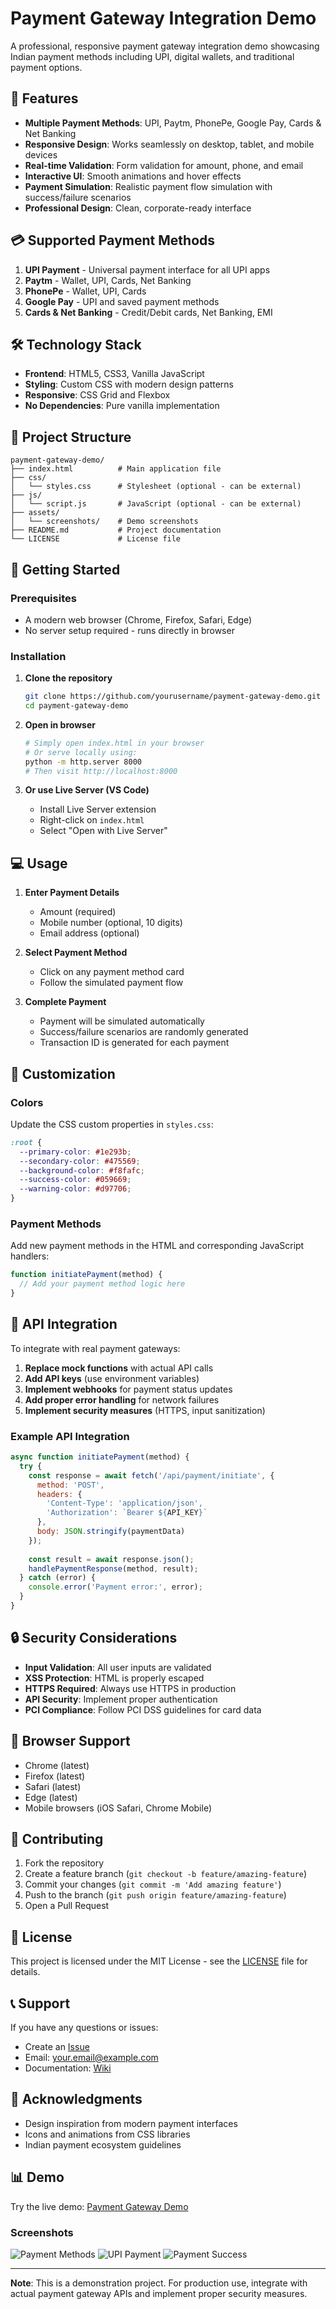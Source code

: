 # Payment Gateway Integration Demo

A professional, responsive payment gateway integration demo showcasing Indian payment methods including UPI, digital wallets, and traditional payment options.

## 🚀 Features

- **Multiple Payment Methods**: UPI, Paytm, PhonePe, Google Pay, Cards & Net Banking
- **Responsive Design**: Works seamlessly on desktop, tablet, and mobile devices
- **Real-time Validation**: Form validation for amount, phone, and email
- **Interactive UI**: Smooth animations and hover effects
- **Payment Simulation**: Realistic payment flow simulation with success/failure scenarios
- **Professional Design**: Clean, corporate-ready interface

## 💳 Supported Payment Methods

1. **UPI Payment** - Universal payment interface for all UPI apps
2. **Paytm** - Wallet, UPI, Cards, Net Banking
3. **PhonePe** - Wallet, UPI, Cards
4. **Google Pay** - UPI and saved payment methods
5. **Cards & Net Banking** - Credit/Debit cards, Net Banking, EMI

## 🛠️ Technology Stack

- **Frontend**: HTML5, CSS3, Vanilla JavaScript
- **Styling**: Custom CSS with modern design patterns
- **Responsive**: CSS Grid and Flexbox
- **No Dependencies**: Pure vanilla implementation

## 📁 Project Structure

```
payment-gateway-demo/
├── index.html          # Main application file
├── css/
│   └── styles.css      # Stylesheet (optional - can be external)
├── js/
│   └── script.js       # JavaScript (optional - can be external)
├── assets/
│   └── screenshots/    # Demo screenshots
├── README.md           # Project documentation
└── LICENSE             # License file
```

## 🚀 Getting Started

### Prerequisites

- A modern web browser (Chrome, Firefox, Safari, Edge)
- No server setup required - runs directly in browser

### Installation

1. **Clone the repository**
   ```bash
   git clone https://github.com/yourusername/payment-gateway-demo.git
   cd payment-gateway-demo
   ```

2. **Open in browser**
   ```bash
   # Simply open index.html in your browser
   # Or serve locally using:
   python -m http.server 8000
   # Then visit http://localhost:8000
   ```

3. **Or use Live Server (VS Code)**
   - Install Live Server extension
   - Right-click on `index.html`
   - Select "Open with Live Server"

## 💻 Usage

1. **Enter Payment Details**
   - Amount (required)
   - Mobile number (optional, 10 digits)
   - Email address (optional)

2. **Select Payment Method**
   - Click on any payment method card
   - Follow the simulated payment flow

3. **Complete Payment**
   - Payment will be simulated automatically
   - Success/failure scenarios are randomly generated
   - Transaction ID is generated for each payment

## 🎨 Customization

### Colors
Update the CSS custom properties in `styles.css`:
```css
:root {
  --primary-color: #1e293b;
  --secondary-color: #475569;
  --background-color: #f8fafc;
  --success-color: #059669;
  --warning-color: #d97706;
}
```

### Payment Methods
Add new payment methods in the HTML and corresponding JavaScript handlers:
```javascript
function initiatePayment(method) {
  // Add your payment method logic here
}
```

## 🔧 API Integration

To integrate with real payment gateways:

1. **Replace mock functions** with actual API calls
2. **Add API keys** (use environment variables)
3. **Implement webhooks** for payment status updates
4. **Add proper error handling** for network failures
5. **Implement security measures** (HTTPS, input sanitization)

### Example API Integration
```javascript
async function initiatePayment(method) {
  try {
    const response = await fetch('/api/payment/initiate', {
      method: 'POST',
      headers: {
        'Content-Type': 'application/json',
        'Authorization': `Bearer ${API_KEY}`
      },
      body: JSON.stringify(paymentData)
    });
    
    const result = await response.json();
    handlePaymentResponse(method, result);
  } catch (error) {
    console.error('Payment error:', error);
  }
}
```

## 🔒 Security Considerations

- **Input Validation**: All user inputs are validated
- **XSS Protection**: HTML is properly escaped
- **HTTPS Required**: Always use HTTPS in production
- **API Security**: Implement proper authentication
- **PCI Compliance**: Follow PCI DSS guidelines for card data

## 📱 Browser Support

- Chrome (latest)
- Firefox (latest)
- Safari (latest)
- Edge (latest)
- Mobile browsers (iOS Safari, Chrome Mobile)

## 🤝 Contributing

1. Fork the repository
2. Create a feature branch (`git checkout -b feature/amazing-feature`)
3. Commit your changes (`git commit -m 'Add amazing feature'`)
4. Push to the branch (`git push origin feature/amazing-feature`)
5. Open a Pull Request

## 📄 License

This project is licensed under the MIT License - see the [LICENSE](LICENSE) file for details.

## 📞 Support

If you have any questions or issues:

- Create an [Issue](https://github.com/yourusername/payment-gateway-demo/issues)
- Email: your.email@example.com
- Documentation: [Wiki](https://github.com/yourusername/payment-gateway-demo/wiki)

## 🙏 Acknowledgments

- Design inspiration from modern payment interfaces
- Icons and animations from CSS libraries
- Indian payment ecosystem guidelines

## 📊 Demo

Try the live demo: [Payment Gateway Demo](https://yourusername.github.io/payment-gateway-demo)

### Screenshots

![Payment Methods](assets/screenshots/payment-methods.png)
![UPI Payment](assets/screenshots/upi-payment.png)
![Payment Success](assets/screenshots/payment-success.png)

---

**Note**: This is a demonstration project. For production use, integrate with actual payment gateway APIs and implement proper security measures.
